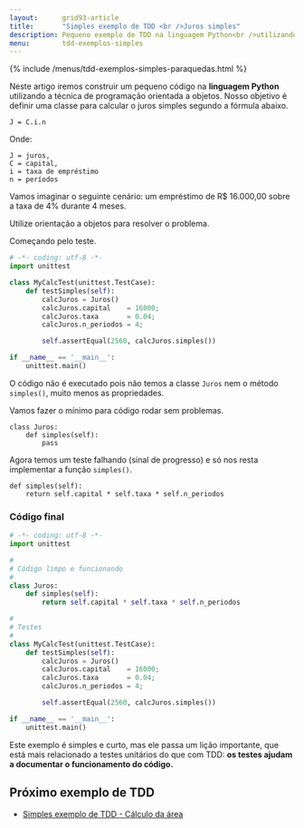 ```yaml
---
layout:      grid93-article
title:       "Simples exemplo de TDD <br />Juros simples"
description: Pequeno exemplo de TDD na linguagem Python<br />utilizando-se de programação orientada a objeto <br />para criar uma classe com um método <br />que retorne o juros simples.
menu:        tdd-exemplos-simples
---
```


{% include /menus/tdd-exemplos-simples-paraquedas.html %}

Neste artigo iremos construir um pequeno código na __linguagem Python__ utilizando a técnica de 
programação orientada a objetos. Nosso objetivo é definir uma classe para calcular o juros simples segundo a fórmula abaixo.

    J = C.i.n

Onde:

    J = juros,
    C = capital,
    i = taxa de empréstimo
    n = períodos

Vamos imaginar o seguinte cenário: um empréstimo de R$ 16.000,00 sobre a taxa de 4% durante 4 meses.

Utilize orientação a objetos para resolver o problema.

Começando pelo teste.

```python
# -*- coding: utf-8 -*-
import unittest

class MyCalcTest(unittest.TestCase):
    def testSimples(self):
        calcJuros = Juros()
        calcJuros.capital    = 16000;
        calcJuros.taxa       = 0.04;
        calcJuros.n_periodos = 4;

        self.assertEqual(2560, calcJuros.simples())

if __name__ == '__main__':
    unittest.main()
```

O código não é executado pois não temos a classe `Juros` nem o método `simples()`, muito menos as propriedades.

Vamos fazer o mínimo para código rodar sem problemas.

    class Juros:
        def simples(self):
            pass

Agora temos um teste falhando (sinal de progresso) e só nos resta implementar a função `simples()`.

    def simples(self):
        return self.capital * self.taxa * self.n_periodos


### Código final

```python
# -*- coding: utf-8 -*-
import unittest

#
# Código limpo e funcionando
#
class Juros:
    def simples(self):
        return self.capital * self.taxa * self.n_periodos

#
# Testes
#
class MyCalcTest(unittest.TestCase):
    def testSimples(self):
        calcJuros = Juros()
        calcJuros.capital    = 16000;
        calcJuros.taxa       = 0.04;
        calcJuros.n_periodos = 4;

        self.assertEqual(2560, calcJuros.simples())

if __name__ == '__main__':
    unittest.main()
```

Este exemplo é simples e curto, mas ele passa um lição importante, que está mais relacionado a testes unitários do que 
com TDD: __os testes ajudam a documentar o funcionamento do código.__



Próximo exemplo de TDD
---

- [Simples exemplo de TDD - Cálculo da área](/tdd/exemplo-tdd-area/)